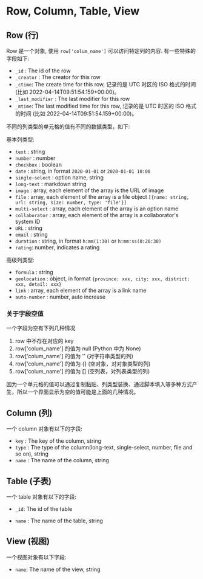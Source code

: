 # Row, Column, Table, View

## Row (行)

Row 是一个对象, 使用 `row['colum_name']` 可以访问特定列的内容. 有一些特殊的字段如下:

* `_id` : The id of the row
* `_creator` : The creator for this row
* `_ctime`: The create time for this row, 记录的是 UTC 时区的 ISO 格式的时间 (比如 2022-04-14T09:51:54.159+00:00)。
* `_last_modifier` : The last modifier for this row
* `_mtime`: The last modified time for this row, 记录的是 UTC 时区的 ISO 格式的时间 (比如 2022-04-14T09:51:54.159+00:00)。

不同的列类型的单元格的值有不同的数据类型，如下:

基本列类型:

* `text` : string
* `number` : number
* `checkbox` : boolean
* `date` : string, in format `2020-01-01` or `2020-01-01 10:00` 
* `single-select` : option name, string
* `long-text` : markdown string
* `image` : array, each element of the array is the URL of image
* `file` : array, each element of the array is a file object  `[{name: string, url: string, size: number, type: 'file'}]`
* `multi-select` : array, each element of the array is an option name
* `collaborator` : array, each element of the array is a collaborator's system ID
* `URL` : string
* `email` :  string
* `duration` : string, in format `h:mm(1:30)` or `h:mm:ss(0:20:30)` 
* `rating`: number, indicates a rating

高级列类型:

* `formula` : string
* `geolocation` : object, in format `{province: xxx, city: xxx, district: xxx, detail: xxx}`
* `link` : array, each element of the array is a link name
* `auto-number` : number, auto increase

### 关于字段空值

一个字段为空有下列几种情况

1. row 中不存在对应的 key
2. row['colum_name'] 的值为 null (Python 中为 None)
3. row['colum_name'] 的值为 '' (对字符串类型的列)
4. row['colum_name'] 的值为 {} (空对象，对对象类型的列)
5. row['colum_name'] 的值为 [] (空列表，对列表类型的列)

因为一个单元格的值可以通过复制黏贴、列类型装换、通过脚本填入等多种方式产生，所以一个界面显示为空的值可能是上面的几种情况。

## Column (列)

一个 column 对象有以下的字段:

* `key` : The key of the column, string
* `type` : The type of the column(long-text, single-select, number, file and so on), string
* `name` : The name of the column, string


## Table (子表)

一个 table 对象有以下的字段:

* `_id`: The id of the table 

* `name` : The name of the table, string

## View (视图)

一个视图对象有以下字段:

* `name`: The name of the view, string
